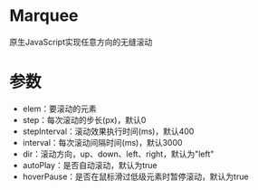 Marquee
================

原生JavaScript实现任意方向的无缝滚动

参数
================

<ul>
  <li>elem：要滚动的元素</li>
  <li>step：每次滚动的步长(px)，默认0</li>
  <li>stepInterval：滚动效果执行时间(ms)，默认400</li>
  <li>interval：每次滚动间隔时间(ms)，默认3000</li>
  <li>dir：滚动方向，up、down、left、right，默认为"left"</li>
  <li>autoPlay：是否自动滚动，默认为true</li>
  <li>hoverPause：是否在鼠标滑过低级元素时暂停滚动，默认为true</li>
</ul>
